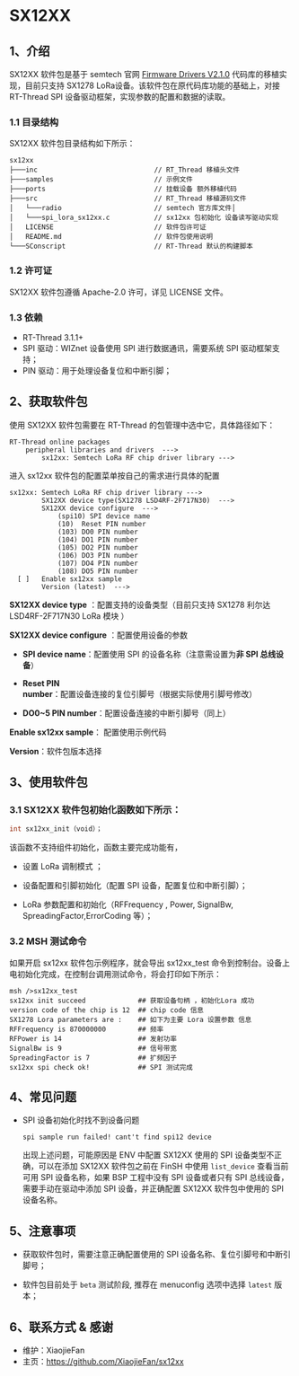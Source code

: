 # SX12XX

## 1、介绍

SX12XX 软件包是基于 semtech 官网 [Firmware Drivers V2.1.0](https://www.semtech.com/products/wireless-rf/lora-transceivers/sx1278#download-resources) 代码库的移植实现，目前只支持 SX1278 LoRa设备。该软件包在原代码库功能的基础上，对接 RT-Thread SPI 设备驱动框架，实现参数的配置和数据的读取。

### 1.1 目录结构

SX12XX 软件包目录结构如下所示：

```
sx12xx
├───inc                             // RT_Thread 移植头文件
├───samples                         // 示例文件
├───ports                           // 挂载设备 额外移植代码 
├───src                             // RT_Thread 移植源码文件
│   └───radio                       // semtech 官方库文件│
│   └───spi_lora_sx12xx.c           // sx12xx 包初始化 设备读写驱动实现 
│   LICENSE                         // 软件包许可证
│   README.md                       // 软件包使用说明
└───SConscript                      // RT-Thread 默认的构建脚本
```


### 1.2 许可证

SX12XX 软件包遵循 Apache-2.0 许可，详见 LICENSE 文件。

### 1.3 依赖

- RT-Thread 3.1.1+
- SPI 驱动：WIZnet 设备使用  SPI 进行数据通讯，需要系统 SPI 驱动框架支持；
- PIN 驱动：用于处理设备复位和中断引脚；

## 2、获取软件包

使用 SX12XX 软件包需要在 RT-Thread 的包管理中选中它，具体路径如下： 

```shell
RT-Thread online packages
    peripheral libraries and drivers  --->
		sx12xx: Semtech LoRa RF chip driver library --->
```
进入 sx12xx 软件包的配置菜单按自己的需求进行具体的配置
```shell
sx12xx: Semtech LoRa RF chip driver library --->
        SX12XX device type(SX1278 LSD4RF-2F717N30)  --->
        SX12XX device configure  --->
            (spi10) SPI device name
            (10)  Reset PIN number
            (103) DO0 PIN number
            (104) DO1 PIN number
            (105) DO2 PIN number
            (106) DO3 PIN number
            (107) DO4 PIN number
            (108) DO5 PIN number			
  [ ]   Enable sx12xx sample
        Version (latest)  --->
```

**SX12XX device type** ：配置支持的设备类型（目前只支持 SX1278 利尔达 LSD4RF-2F717N30 LoRa 模块 ）

**SX12XX device configure** ：配置使用设备的参数

- **SPI device name**：配置使用 SPI 的设备名称（注意需设置为**非 SPI 总线设备**）

- **Reset PIN number**：配置设备连接的复位引脚号（根据实际使用引脚号修改）

- **DO0~5 PIN number**：配置设备连接的中断引脚号（同上）

**Enable sx12xx sample**： 配置使用示例代码

**Version**：软件包版本选择

## 3、使用软件包

### 3.1 SX12XX 软件包初始化函数如下所示：

```c
int sx12xx_init（void）；
```
该函数不支持组件初始化，函数主要完成功能有，

- 设置 LoRa 调制模式 ；

- 设备配置和引脚初始化（配置 SPI 设备，配置复位和中断引脚）；

- LoRa 参数配置和初始化（RFFrequency , Power, SignalBw, SpreadingFactor,ErrorCoding 等）；

### 3.2 MSH 测试命令 

如果开启 sx12xx 软件包示例程序，就会导出 sx12xx_test 命令到控制台。设备上电初始化完成，在控制台调用测试命令，将会打印如下所示：

```shell
msh />sx12xx_test
sx12xx init succeed             ## 获取设备句柄 ，初始化Lora 成功
version code of the chip is 12  ## chip code 信息
SX1278 Lora parameters are :    ## 如下为主要 Lora 设置参数 信息 
RFFrequency is 870000000        ## 频率
RFPower is 14                   ## 发射功率
SignalBw is 9                   ## 信号带宽
SpreadingFactor is 7            ## 扩频因子
sx12xx spi check ok!            ## SPI 测试完成
```

## 4、常见问题

- SPI 设备初始化时找不到设备问题

  ```shell
  spi sample run failed! cant't find spi12 device 
  ```

  出现上述问题，可能原因是 ENV 中配置 SX12XX 使用的 SPI 设备类型不正确，可以在添加 SX12XX 软件包之前在 FinSH 中使用 `list_device` 查看当前可用 SPI 设备名称，如果 BSP 工程中没有 SPI 设备或者只有 SPI 总线设备，需要手动在驱动中添加 SPI 设备，并正确配置 SX12XX 软件包中使用的 SPI 设备名称。


## 5、注意事项

- 获取软件包时，需要注意正确配置使用的 SPI 设备名称、复位引脚号和中断引脚号；

- 软件包目前处于 `beta` 测试阶段, 推荐在 menuconfig 选项中选择 `latest` 版本； 


## 6、联系方式 & 感谢

- 维护：XiaojieFan
- 主页：https://github.com/XiaojieFan/sx12xx
